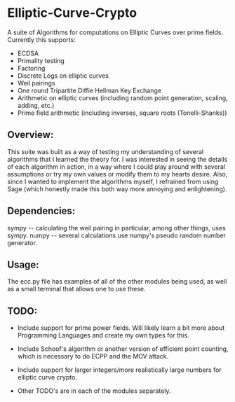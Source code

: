 # Elliptic-Curve-Crypto
A suite of Algorithms for computations on Elliptic Curves over prime fields.
Currently this supports:
* ECDSA 
* Primality testing 
* Factoring 
* Discrete Logs on elliptic curves
* Weil pairings 
* One round Tripartite Diffie Hellman Key Exchange
* Arithmetic on elliptic curves (including random point generation, scaling, adding, etc.)
* Prime field arithmetic (including inverses, square roots (Tonelli-Shanks))

## Overview:
This suite was built as a way of testing my understanding of several algorithms that I learned the theory for. I was interested in seeing the details of each algorithm in action, in a way where I could play around with several assumptions or try my own values or modify them to my hearts desire. Also, since I wanted to implement the algorithms myself, I refrained from using Sage (which honestly made this both way more annoying and enlightening). 

## Dependencies:
sympy -- calculating the weil pairing in particular, among other things, uses sympy. 
numpy -- several calculations use numpy's pseudo random number generator. 

## Usage:
The ecc.py file has examples of all of the other modules being used, as well as a small terminal that allows one to use these.

## TODO:
* Include support for prime power fields. Will likely learn a bit more about Programming Languages and create my own types for this. 

* Include Schoof's algorithm or another version of efficient point counting, which is necessary to do ECPP and the MOV attack.

* Include support for larger integers/more realistically large numbers for elliptic curve crypto. 

* Other TODO's are in each of the modules separately. 
